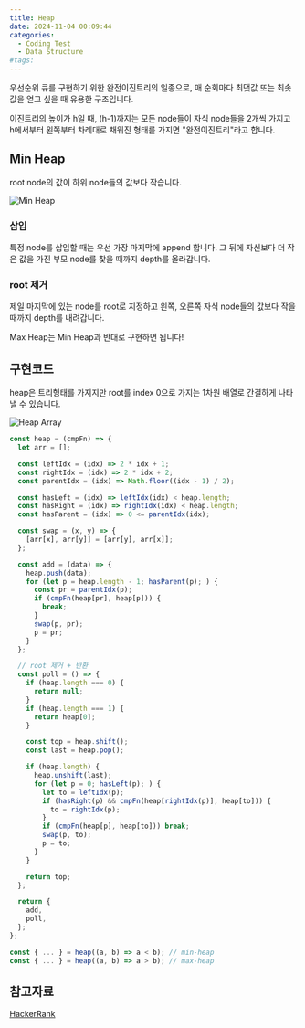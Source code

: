 ```yaml
---
title: Heap
date: 2024-11-04 00:09:44
categories:
  - Coding Test
  - Data Structure
#tags:
---
```

우선순위 큐를 구현하기 위한 완전이진트리의 일종으로, 매 순회마다 최댓값 또는 최솟값을 얻고 싶을 때 유용한 구조입니다.

이진트리의 높이가 h일 때, (h-1)까지는 모든 node들이 자식 node들을 2개씩 가지고 h에서부터 왼쪽부터 차례대로 채워진 형태를 가지면 "완전이진트리"라고 합니다.

## Min Heap

root node의 값이 하위 node들의 값보다 작습니다.

![Min Heap](/images/heap.png)

### 삽입

특정 node를 삽입할 때는 우선 가장 마지막에 append 합니다. 그 뒤에 자신보다 더 작은 값을 가진 부모 node를 찾을 때까지 depth를 올라갑니다.

### root 제거

제일 마지막에 있는 node를 root로 지정하고 왼쪽, 오른쪽 자식 node들의 값보다 작을 때까지 depth를 내려갑니다.

Max Heap는 Min Heap과 반대로 구현하면 됩니다!

## 구현코드

heap은 트리형태를 가지지만 root를 index 0으로 가지는 1차원 배열로 간결하게 나타낼 수 있습니다.

![Heap Array](/images/heap_array.png)

```js
const heap = (cmpFn) => {
  let arr = [];

  const leftIdx = (idx) => 2 * idx + 1;
  const rightIdx = (idx) => 2 * idx + 2;
  const parentIdx = (idx) => Math.floor((idx - 1) / 2);

  const hasLeft = (idx) => leftIdx(idx) < heap.length;
  const hasRight = (idx) => rightIdx(idx) < heap.length;
  const hasParent = (idx) => 0 <= parentIdx(idx);

  const swap = (x, y) => {
    [arr[x], arr[y]] = [arr[y], arr[x]];
  };

  const add = (data) => {
    heap.push(data);
    for (let p = heap.length - 1; hasParent(p); ) {
      const pr = parentIdx(p);
      if (cmpFn(heap[pr], heap[p])) {
        break;
      }
      swap(p, pr);
      p = pr;
    }
  };

  // root 제거 + 반환
  const poll = () => {
    if (heap.length === 0) {
      return null;
    }
    if (heap.length === 1) {
      return heap[0];
    }

    const top = heap.shift();
    const last = heap.pop();

    if (heap.length) {
      heap.unshift(last);
      for (let p = 0; hasLeft(p); ) {
        let to = leftIdx(p);
        if (hasRight(p) && cmpFn(heap[rightIdx(p)], heap[to])) {
          to = rightIdx(p);
        }
        if (cmpFn(heap[p], heap[to])) break;
        swap(p, to);
        p = to;
      }
    }

    return top;
  };

  return {
    add,
    poll,
  };
};
```

```js
const { ... } = heap((a, b) => a < b); // min-heap
const { ... } = heap((a, b) => a > b); // max-heap
```

## 참고자료

[HackerRank](https://www.youtube.com/@HackerrankOfficial/playlists)